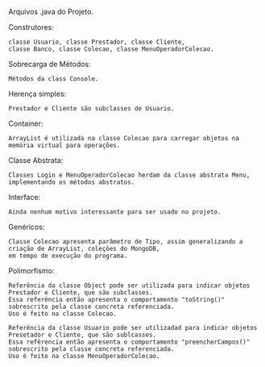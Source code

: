 Arquivos .java do Projeto.

Construtores: 

    classe Usuario, classe Prestador, classe Cliente, 
    classe Banco, classe Colecao, classe MenuOperadorColecao.

Sobrecarga de Métodos:

    Métodos da class Console.

Herença simples:

    Prestador e Cliente são subclasses de Usuario.

Container:

    ArrayList é utilizada na classe Colecao para carregar objetos na memória virtual para operações.
    
Classe Abstrata:

    Classes Login e MenuOperadorColecao herdam da classe abstrata Menu, implementando os métodos abstratos.
    
Interface:

    Ainda nenhum motivo interessante para ser usado no projeto.
    
Genéricos:

    Classe Colecao apresenta parâmetro de Tipo, assim generalizando a criação de ArrayList, coleções do MongoDB, 
    em tempo de execução do programa.

Polimorfismo:

    Referência da classe Object pode ser utilizada para indicar objetos Prestador e Cliente, que são subclasses.
    Essa referência então apresenta o comportamento "toString()" sobrescrito pela classe concreta referenciada.
    Uso é feito na classe Colecao.
    
    Referência da classe Usuario pode ser utilizadad para indicar objetos Presetador e Cliente, que são sublcasses.
    Essa refêrencia então apresenta o comportamento "preencherCampos()" sobrescrito pela classe concreta referenciada.
    Uso é feito na classe MenuOperadorColecao.
   
    
